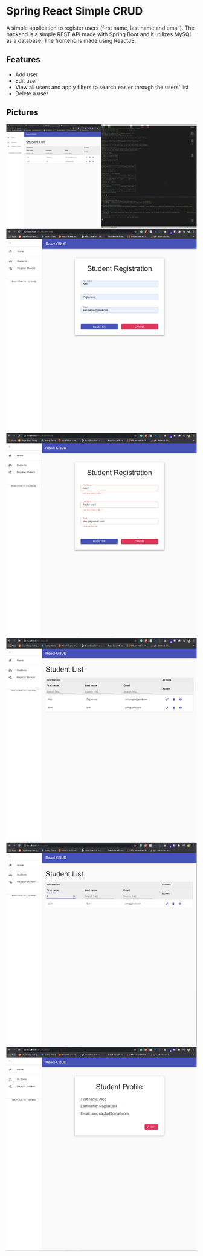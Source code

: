 # Spring React Simple CRUD

A simple application to register users (first name, last name and email).
The backend is a simple REST API made with Spring Boot and it utilizes MySQL as a database.
The frontend is made using ReactJS.

## Features

- Add user
- Edit user
- View all users and apply filters to search easier through the users' list
- Delete a user

## Pictures

[![Screenshot 1](https://github.com/AlecBp/react-spring-simple-crud/blob/main/docs/screenshot1.PNG)](https://github.com/AlecBp/react-spring-simple-crud/blob/main/docs/screenshot1.PNG)
[![Screenshot 2](https://github.com/AlecBp/react-spring-simple-crud/blob/main/docs/screenshot2.PNG)](https://github.com/AlecBp/react-spring-simple-crud/blob/main/docs/screenshot2.PNG)
[![Screenshot 3](https://github.com/AlecBp/react-spring-simple-crud/blob/main/docs/screenshot3.PNG)](https://github.com/AlecBp/react-spring-simple-crud/blob/main/docs/screenshot3.PNG)
[![Screenshot 4](https://github.com/AlecBp/react-spring-simple-crud/blob/main/docs/screenshot4.PNG)](https://github.com/AlecBp/react-spring-simple-crud/blob/main/docs/screenshot4.PNG)
[![Screenshot 5](https://github.com/AlecBp/react-spring-simple-crud/blob/main/docs/screenshot5.PNG)](https://github.com/AlecBp/react-spring-simple-crud/blob/main/docs/screenshot5.PNG)
[![Screenshot 6](https://github.com/AlecBp/react-spring-simple-crud/blob/main/docs/screenshot6.PNG)](https://github.com/AlecBp/react-spring-simple-crud/blob/main/docs/screenshot6.PNG)
